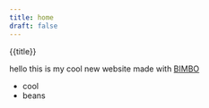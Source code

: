```yaml
---
title: home
draft: false
---
```


{{title}}

hello this is my cool new website made with [BIMBO](bimbo.com)

- cool
- beans